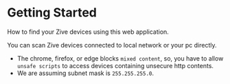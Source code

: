 # Getting Started

<p class="description">How to find your Zive devices using this web application.</p>

You can scan Zive devices connected to local network or your pc directly.

- The chrome, firefox, or edge blocks `mixed content`, so, you have to allow `unsafe scripts` to access devices containing unsecure http contents.
- We are assuming subnet mask is `255.255.255.0`.
